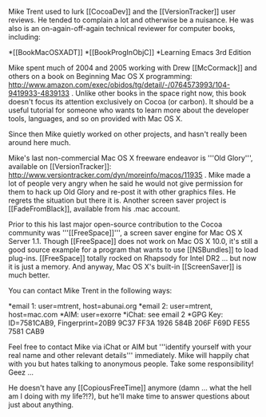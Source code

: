 

Mike Trent used to lurk [[CocoaDev]] and the [[VersionTracker]] user reviews. He tended to complain a lot and otherwise be a nuisance. He was also is an on-again-off-again technical reviewer for computer books, including:


*[[BookMacOSXADT]] 
*[[BookProgInObjC]] 
*Learning Emacs 3rd Edition 
 

Mike spent much of 2004 and 2005 working with Drew [[McCormack]] and others on a book on Beginning Mac OS X programming: http://www.amazon.com/exec/obidos/tg/detail/-/0764573993/104-9419933-4839133 . Unlike other books in the space right now, this book doesn't focus its attention exclusively on Cocoa (or carbon). It should be a useful tutorial for someone who wants to learn more about the developer tools, languages, and so on provided with Mac OS X.

Since then Mike quietly worked on other projects, and hasn't really been around here much.

Mike's last non-commercial Mac OS X freeware endeavor is '''Old Glory''', available on [[VersionTracker]]: http://www.versiontracker.com/dyn/moreinfo/macos/11935 . Mike made a lot of people very angry when he said he would not give permission for them to hack up Old Glory and re-post it with other graphics files. He regrets the situation but there it is. Another screen saver project is [[FadeFromBlack]], available from his .mac account.

Prior to this his last major open-source contribution to the Cocoa community was '''[[FreeSpace]]''', a screen saver engine for Mac OS X Server 1.1. Though [[FreeSpace]] does not work on Mac OS X 10.0, it's still a good source example for a program that wants to use [[NSBundles]] to load plug-ins. [[FreeSpace]] totally rocked on Rhapsody for Intel DR2 ... but now it is just a memory. And anyway, Mac OS X's built-in [[ScreenSaver]] is much better.

You can contact Mike Trent in the following ways:


*email 1: user=mtrent, host=abunai.org
*email 2: user=mtrent, host=mac.com
*AIM: user=exorre
*iChat: see email 2
*GPG Key: ID=7581CAB9, Fingerprint=20B9 9C37 FF3A 1926 584B 206F F69D FE55 7581 CAB9


Feel free to contact Mike via iChat or AIM but '''identify yourself with your real name and other relevant details''' immediately. Mike will happily chat with you but hates talking to anonymous people. Take some responsibility! Geez ...

He doesn't have any [[CopiousFreeTime]] anymore (damn ... what the hell am I doing with my life?!?), but he'll make time to answer questions about just about anything.